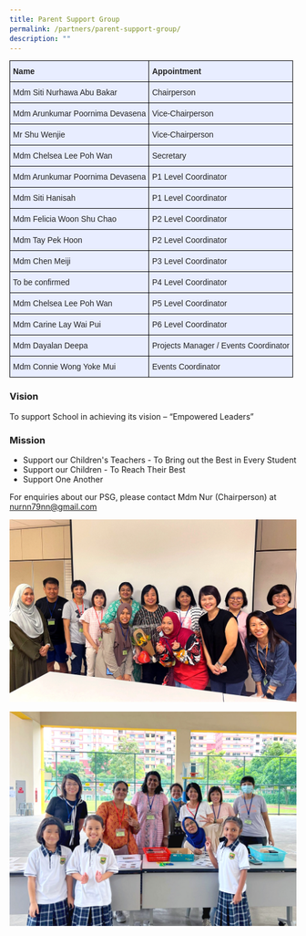 ```yaml
---
title: Parent Support Group
permalink: /partners/parent-support-group/
description: ""
---
```

<style type="text/css">
.tg  {border-collapse:collapse;border-spacing:0;margin:0px auto;}
.tg td{border-color:black;border-style:solid;border-width:1px;font-family:Arial, sans-serif;font-size:14px;
  overflow:hidden;padding:10px 5px;word-break:normal;}
.tg th{border-color:black;border-style:solid;border-width:1px;font-family:Arial, sans-serif;font-size:14px;
  font-weight:normal;overflow:hidden;padding:10px 5px;word-break:normal;}
.tg .tg-xwen{background-color:#E8EDFF;color:#222;font-weight:bold;text-align:left;vertical-align:middle}
.tg .tg-lr6o{background-color:#E8EDFF;color:#222;text-align:left;vertical-align:middle}
</style>
<table class="tg">
<tbody>
  <tr>
    <td class="tg-xwen"><span style="color:#222">Name </span></td>
    <td class="tg-xwen"><span style="color:#222">Appointment </span></td>
  </tr>
  <tr>
    <td class="tg-lr6o"><span style="color:#222">Mdm Siti Nurhawa Abu Bakar</span>	</td>
    <td class="tg-lr6o"><span style="color:#222">Chairperson</span><br></td>
  </tr>
  <tr>
    <td class="tg-lr6o"><span style="color:#222">Mdm Arunkumar Poornima Devasena</span>	</td>
    <td class="tg-lr6o"><span style="color:#222">Vice-Chairperson</span><br></td>
  </tr>
	  <tr>
    <td class="tg-lr6o"><span style="color:#222">Mr Shu Wenjie</span>	</td>
    <td class="tg-lr6o"><span style="color:#222">Vice-Chairperson</span><br></td>
  </tr>
  <tr>
    <td class="tg-lr6o"><span style="color:#222"> Mdm Chelsea Lee Poh Wan</span></td>
    <td class="tg-lr6o"><span style="color:#222">Secretary</span><br></td>
  </tr>
  <tr>
    <td class="tg-lr6o"><span style="color:#222"> Mdm Arunkumar Poornima Devasena</span></td>
    <td class="tg-lr6o"><span style="color:#222">P1 Level Coordinator</span><br></td>
  </tr>
	 <tr>
    <td class="tg-lr6o"><span style="color:#222"> Mdm Siti Hanisah</span></td>
    <td class="tg-lr6o"><span style="color:#222">P1 Level Coordinator</span><br></td>
  </tr>
  <tr>
    <td class="tg-lr6o"><span style="color:#222"> Mdm Felicia Woon Shu Chao</span><br></td>
    <td class="tg-lr6o"><span style="color:#222">P2 Level Coordinator</span><br></td>
  </tr>
	  <tr>
    <td class="tg-lr6o"><span style="color:#222"> Mdm Tay Pek Hoon</span><br></td>
    <td class="tg-lr6o"><span style="color:#222">P2 Level Coordinator</span><br></td>
  </tr>
  <tr>
    <td class="tg-lr6o"><span style="color:#222"> Mdm Chen Meiji</span><br></td>
    <td class="tg-lr6o"><span style="color:#222">P3 Level Coordinator</span><br></td>
  </tr>
	<tr>
    <td class="tg-lr6o"><span style="color:#222"> To be confirmed</span><br></td>
    <td class="tg-lr6o"><span style="color:#222">P4 Level Coordinator</span><br></td>
  </tr>
  <tr>
    <td class="tg-lr6o"><span style="color:#222"> Mdm Chelsea Lee Poh Wan</span></td>
    <td class="tg-lr6o"><span style="color:#222">P5 Level Coordinator </span><br></td>
  </tr>
  <tr>
    <td class="tg-lr6o"><span style="color:#222">Mdm Carine Lay Wai Pui</span></td>
    <td class="tg-lr6o"><span style="color:#222">P6 Level Coordinator </span><br></td>
  </tr>
  <tr>
    <td class="tg-lr6o">Mdm Dayalan Deepa<br></td>
    <td class="tg-lr6o"><span style="color:#222">Projects Manager / Events Coordinator</span><br></td>
  </tr>
  <tr>
    <td class="tg-lr6o"><span style="color:#222">Mdm Connie Wong Yoke Mui</span>	</td>
    <td class="tg-lr6o"><span style="color:#222">Events Coordinator </span><br></td>
  </tr>
</tbody>
</table>

### **Vision**

To support School in achieving its vision – “Empowered Leaders”


### **Mission**

*   Support our Children's Teachers - To Bring out the Best in Every Student
*   Support our Children - To Reach Their Best
*   Support One Another

 
For enquiries about our PSG, please contact Mdm Nur (Chairperson) at [nurnn79nn@gmail.com](mailto:nurnn79nn@gmail.com)

![](/images/PSG/picture1.jpg)

![](/images/PSG/picture2.jpg)
